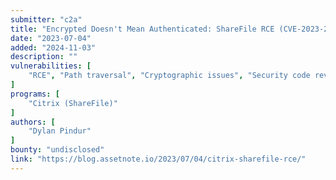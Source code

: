 ```yaml
---
submitter: "c2a"
title: "Encrypted Doesn't Mean Authenticated: ShareFile RCE (CVE-2023-24489)"
date: "2023-07-04"
added: "2024-11-03"
description: ""
vulnerabilities: [
    "RCE", "Path traversal", "Cryptographic issues", "Security code review"
]
programs: [
    "Citrix (ShareFile)"
]
authors: [
    "Dylan Pindur"
]
bounty: "undisclosed"
link: "https://blog.assetnote.io/2023/07/04/citrix-sharefile-rce/"
---
```




